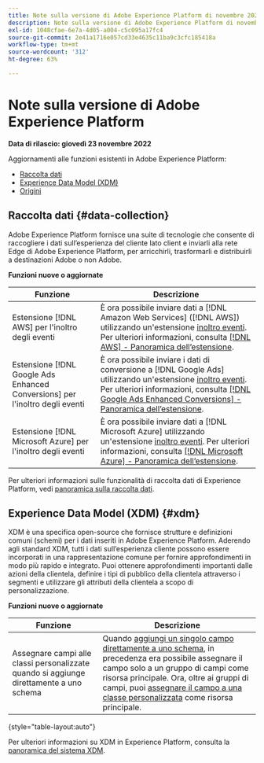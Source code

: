 ```yaml
---
title: Note sulla versione di Adobe Experience Platform di novembre 2022
description: Note sulla versione di Adobe Experience Platform di novembre 2022.
exl-id: 1048cfae-6e7a-4d05-a004-c5c095a17fc4
source-git-commit: 2e41a1716e057cd33e4635c11ba9c3cfc185418a
workflow-type: tm+mt
source-wordcount: '312'
ht-degree: 63%

---
```


# Note sulla versione di Adobe Experience Platform

**Data di rilascio: giovedì 23 novembre 2022**

Aggiornamenti alle funzioni esistenti in Adobe Experience Platform:

- [Raccolta dati](#data-collection)
- [Experience Data Model (XDM)](#xdm)
- [Origini](#sources)

## Raccolta dati {#data-collection}

Adobe Experience Platform fornisce una suite di tecnologie che consente di raccogliere i dati sull’esperienza del cliente lato client e inviarli alla rete Edge di Adobe Experience Platform, per arricchirli, trasformarli e distribuirli a destinazioni Adobe o non Adobe.

**Funzioni nuove o aggiornate**

| Funzione | Descrizione |
| --- | --- |
| Estensione [!DNL AWS] per l&#39;inoltro degli eventi | È ora possibile inviare dati a [!DNL Amazon Web Services] ([!DNL AWS]) utilizzando un&#39;estensione [inoltro eventi](../../tags/ui/event-forwarding/overview.md). Per ulteriori informazioni, consulta [[!DNL AWS] - Panoramica dell’estensione](../../tags/extensions/server/aws/overview.md). |
| Estensione [!DNL Google Ads Enhanced Conversions] per l&#39;inoltro degli eventi | È ora possibile inviare i dati di conversione a [!DNL Google Ads] utilizzando un&#39;estensione [inoltro eventi](../../tags/ui/event-forwarding/overview.md). Per ulteriori informazioni, consulta [[!DNL Google Ads Enhanced Conversions] - Panoramica dell’estensione](../../tags/extensions/server/google-ads-enhanced-conversions/overview.md). |
| Estensione [!DNL Microsoft Azure] per l&#39;inoltro degli eventi | È ora possibile inviare dati a [!DNL Microsoft Azure] utilizzando un&#39;estensione [inoltro eventi](../../tags/ui/event-forwarding/overview.md). Per ulteriori informazioni, consulta [[!DNL Microsoft Azure] - Panoramica dell’estensione](../../tags/extensions/server/azure/overview.md). |

Per ulteriori informazioni sulle funzionalità di raccolta dati di Experience Platform, vedi [panoramica sulla raccolta dati](../../collection/home.md).

## Experience Data Model (XDM) {#xdm}

XDM è una specifica open-source che fornisce strutture e definizioni comuni (schemi) per i dati inseriti in Adobe Experience Platform. Aderendo agli standard XDM, tutti i dati sull’esperienza cliente possono essere incorporati in una rappresentazione comune per fornire approfondimenti in modo più rapido e integrato. Puoi ottenere approfondimenti importanti dalle azioni della clientela, definire i tipi di pubblico della clientela attraverso i segmenti e utilizzare gli attributi della clientela a scopo di personalizzazione.

**Funzioni nuove o aggiornate**

| Funzione | Descrizione |
| --- | --- |
| Assegnare campi alle classi personalizzate quando si aggiunge direttamente a uno schema | Quando [aggiungi un singolo campo direttamente a uno schema](../../xdm/ui/resources/schemas.md#add-individual-fields), in precedenza era possibile assegnare il campo solo a un gruppo di campi come risorsa principale. Ora, oltre ai gruppi di campi, puoi [assegnare il campo a una classe personalizzata](../../xdm/ui/resources/schemas.md#add-to-class) come risorsa principale. |

{style="table-layout:auto"}

Per ulteriori informazioni su XDM in Experience Platform, consulta la [panoramica del sistema XDM](../../xdm/home.md).
